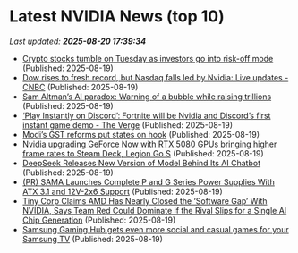 # Latest NVIDIA News (top 10)
_Last updated: **2025-08-20 17:39:34**_

- [Crypto stocks tumble on Tuesday as investors go into risk-off mode](https://www.cnbc.com/2025/08/19/crypto-market-today.html) (Published: 2025-08-19)
- [Dow rises to fresh record, but Nasdaq falls led by Nvidia: Live updates - CNBC](https://slashdot.org/firehose.pl?op=view&amp;id=178768320) (Published: 2025-08-19)
- [Sam Altman’s AI paradox: Warning of a bubble while raising trillions](https://fortune.com/2025/08/19/sam-altmans-open-ai-paradox-warning-of-ai-bubble-while-raising-trillions/) (Published: 2025-08-19)
- [‘Play Instantly on Discord’: Fortnite will be Nvidia and Discord’s first instant game demo - The Verge](https://slashdot.org/firehose.pl?op=view&amp;id=178768310) (Published: 2025-08-19)
- [Modi’s GST reforms put states on hook](https://finance.yahoo.com/news/modi-gst-reforms-put-states-172827037.html) (Published: 2025-08-19)
- [Nvidia upgrading GeForce Now with RTX 5080 GPUs bringing higher frame rates to Steam Deck, Legion Go S](https://www.notebookcheck.net/Nvidia-upgrading-GeForce-Now-with-RTX-5080-GPUs-bringing-higher-frame-rates-to-Steam-Deck-Legion-Go-S.1091421.0.html) (Published: 2025-08-19)
- [DeepSeek Releases New Version of Model Behind Its AI Chatbot](http://www.pymnts.com/artificial-intelligence-2/2025/deepseek-releases-new-version-of-model-behind-its-ai-chatbot/) (Published: 2025-08-19)
- [(PR) SAMA Launches Complete P and G Series Power Supplies With ATX 3.1 and 12V-2x6 Support](https://www.techpowerup.com/340091/sama-launches-complete-p-and-g-series-power-supplies-with-atx-3-1-and-12v-2x6-support) (Published: 2025-08-19)
- [Tiny Corp Claims AMD Has Nearly Closed the ‘Software Gap’ With NVIDIA, Says Team Red Could Dominate if the Rival Slips for a Single AI Chip Generation](https://wccftech.com/tiny-corp-claims-amd-has-nearly-closed-the-software-gap-with-nvidia/) (Published: 2025-08-19)
- [Samsung Gaming Hub gets even more social and casual games for your Samsung TV](https://www.sammobile.com/news/samsung-gaming-hub-gets-even-more-social-and-casual-games-for-your-samsung-tv/) (Published: 2025-08-19)
